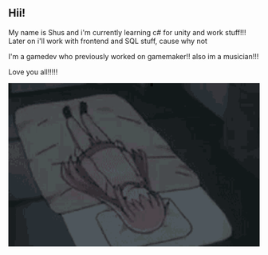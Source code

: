 ## Hii! 

My name is Shus and i'm currently learning c# for unity and work stuff!!!
Later on i'll work with frontend and SQL stuff, cause why not

I'm a gamedev who previously worked on gamemaker!! also im a musician!!!

Love you all!!!!!

<p align="center">
    <img src="bocchi-bonking.gif" alt="BOCCHI ROLLING AND BONKING" title="omg bocchi :0"/>
</p>

<!--
**ShusJeirokku/ShusJeirokku** is a ✨ _special_ ✨ repository because its `README.md` (this file) appears on your GitHub profile.

Here are some ideas to get you started:

- 🔭 I’m currently working on ...
- 🌱 I’m currently learning ...
- 👯 I’m looking to collaborate on ...
- 🤔 I’m looking for help with ...
- 💬 Ask me about ...
- 📫 How to reach me: ...
- 😄 Pronouns: ...
- ⚡ Fun fact: ...
-->
